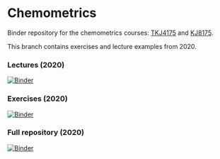 # Chemometrics
Binder repository for the chemometrics courses: [TKJ4175](https://www.ntnu.edu/studies/courses/TKJ4175) and [KJ8175](https://www.ntnu.edu/studies/courses/KJ8175).

This branch contains exercises and lecture examples from 2020.

### Lectures (2020)
[![Binder](https://mybinder.org/badge_logo.svg)](https://mybinder.org/v2/gh/andersle/chemometrics/2020?filepath=%2Flectures)

### Exercises (2020)
[![Binder](https://mybinder.org/badge_logo.svg)](https://mybinder.org/v2/gh/andersle/chemometrics/2020?filepath=%2Fexercises)

### Full repository (2020)
[![Binder](https://mybinder.org/badge_logo.svg)](https://mybinder.org/v2/gh/andersle/chemometrics/2020)
